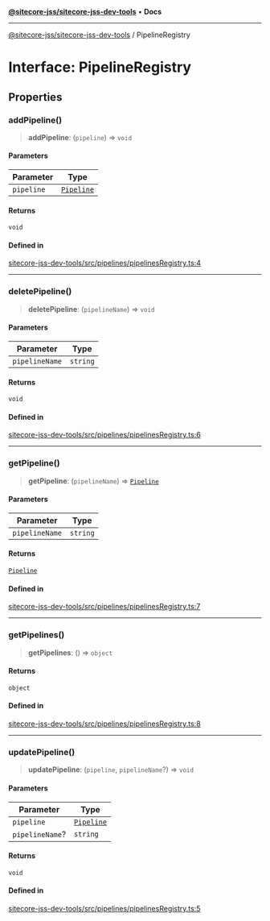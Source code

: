 [**@sitecore-jss/sitecore-jss-dev-tools**](../README.md) • **Docs**

***

[@sitecore-jss/sitecore-jss-dev-tools](../README.md) / PipelineRegistry

# Interface: PipelineRegistry

## Properties

### addPipeline()

> **addPipeline**: (`pipeline`) => `void`

#### Parameters

| Parameter | Type |
| ------ | ------ |
| `pipeline` | [`Pipeline`](Pipeline.md) |

#### Returns

`void`

#### Defined in

[sitecore-jss-dev-tools/src/pipelines/pipelinesRegistry.ts:4](https://github.com/Sitecore/jss/blob/32e43cec490a623a675f03f30cb52f47552c878c/packages/sitecore-jss-dev-tools/src/pipelines/pipelinesRegistry.ts#L4)

***

### deletePipeline()

> **deletePipeline**: (`pipelineName`) => `void`

#### Parameters

| Parameter | Type |
| ------ | ------ |
| `pipelineName` | `string` |

#### Returns

`void`

#### Defined in

[sitecore-jss-dev-tools/src/pipelines/pipelinesRegistry.ts:6](https://github.com/Sitecore/jss/blob/32e43cec490a623a675f03f30cb52f47552c878c/packages/sitecore-jss-dev-tools/src/pipelines/pipelinesRegistry.ts#L6)

***

### getPipeline()

> **getPipeline**: (`pipelineName`) => [`Pipeline`](Pipeline.md)

#### Parameters

| Parameter | Type |
| ------ | ------ |
| `pipelineName` | `string` |

#### Returns

[`Pipeline`](Pipeline.md)

#### Defined in

[sitecore-jss-dev-tools/src/pipelines/pipelinesRegistry.ts:7](https://github.com/Sitecore/jss/blob/32e43cec490a623a675f03f30cb52f47552c878c/packages/sitecore-jss-dev-tools/src/pipelines/pipelinesRegistry.ts#L7)

***

### getPipelines()

> **getPipelines**: () => `object`

#### Returns

`object`

#### Defined in

[sitecore-jss-dev-tools/src/pipelines/pipelinesRegistry.ts:8](https://github.com/Sitecore/jss/blob/32e43cec490a623a675f03f30cb52f47552c878c/packages/sitecore-jss-dev-tools/src/pipelines/pipelinesRegistry.ts#L8)

***

### updatePipeline()

> **updatePipeline**: (`pipeline`, `pipelineName`?) => `void`

#### Parameters

| Parameter | Type |
| ------ | ------ |
| `pipeline` | [`Pipeline`](Pipeline.md) |
| `pipelineName`? | `string` |

#### Returns

`void`

#### Defined in

[sitecore-jss-dev-tools/src/pipelines/pipelinesRegistry.ts:5](https://github.com/Sitecore/jss/blob/32e43cec490a623a675f03f30cb52f47552c878c/packages/sitecore-jss-dev-tools/src/pipelines/pipelinesRegistry.ts#L5)
